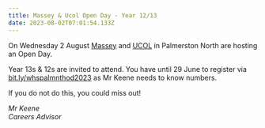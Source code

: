 ```yaml
---
title: Massey & Ucol Open Day - Year 12/13
date: 2023-08-02T07:01:54.133Z
---
```

On Wednesday 2 August [Massey](https://www.massey.ac.nz/about/events/open-day-2023-manawat%C5%AB-campus/) and [UCOL](https://www.ucol.ac.nz/events/2023/08/02/ucol-te-pukenga-manawatu-open-day) in Palmerston North are hosting an Open Day.  

Year 13s & 12s are invited to attend. You have until 29 June to register via 
[bit.ly/whspalmnthod2023](https://accounts.google.com/v3/signin/confirmidentifier?dsh=S67920487%3A1687158376639381&authuser=0&continue=https%3A%2F%2Fdocs.google.com%2Fforms%2Fd%2Fe%2F1FAIpQLScnIRfe7VWmWxbDH64P2YdZ-nacunBYdwksw-ROKTgi0hcpkg%2Fviewform%3Fusp%3Dsend_form&ffgf=1&followup=https%3A%2F%2Fdocs.google.com%2Fforms%2Fd%2Fe%2F1FAIpQLScnIRfe7VWmWxbDH64P2YdZ-nacunBYdwksw-ROKTgi0hcpkg%2Fviewform%3Fusp%3Dsend_form&ifkv=Af_xneGY7Ji2ZTPPKD23FF2Ggxe8X1trZAp3Sm1ifGFB_GwQaZ-udakDTg6S_slRqK8F5d_WVJ_ypQ&ltmpl=forms&osid=1&passive=1209600&service=wise&flowName=GlifWebSignIn&flowEntry=ServiceLogin) as Mr Keene needs to know numbers.  

If you do not do this, you could miss out!  

*Mr Keene  
Careers Advisor*